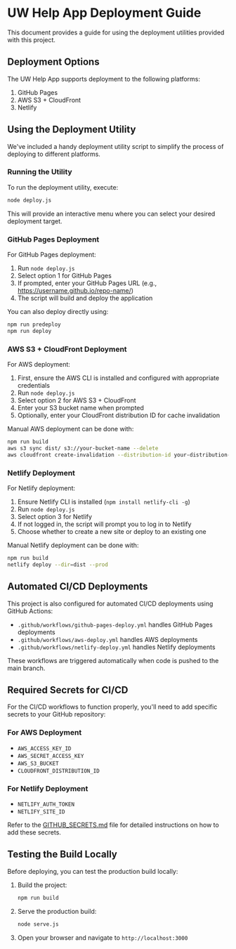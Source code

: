 # UW Help App Deployment Guide

This document provides a guide for using the deployment utilities provided with this project.

## Deployment Options

The UW Help App supports deployment to the following platforms:

1. GitHub Pages
2. AWS S3 + CloudFront
3. Netlify

## Using the Deployment Utility

We've included a handy deployment utility script to simplify the process of deploying to different platforms.

### Running the Utility

To run the deployment utility, execute:

```bash
node deploy.js
```

This will provide an interactive menu where you can select your desired deployment target.

### GitHub Pages Deployment

For GitHub Pages deployment:

1. Run `node deploy.js`
2. Select option 1 for GitHub Pages
3. If prompted, enter your GitHub Pages URL (e.g., https://username.github.io/repo-name/)
4. The script will build and deploy the application

You can also deploy directly using:

```bash
npm run predeploy
npm run deploy
```

### AWS S3 + CloudFront Deployment

For AWS deployment:

1. First, ensure the AWS CLI is installed and configured with appropriate credentials
2. Run `node deploy.js`
3. Select option 2 for AWS S3 + CloudFront
4. Enter your S3 bucket name when prompted
5. Optionally, enter your CloudFront distribution ID for cache invalidation

Manual AWS deployment can be done with:

```bash
npm run build
aws s3 sync dist/ s3://your-bucket-name --delete
aws cloudfront create-invalidation --distribution-id your-distribution-id --paths "/*"
```

### Netlify Deployment

For Netlify deployment:

1. Ensure Netlify CLI is installed (`npm install netlify-cli -g`)
2. Run `node deploy.js`
3. Select option 3 for Netlify
4. If not logged in, the script will prompt you to log in to Netlify
5. Choose whether to create a new site or deploy to an existing one

Manual Netlify deployment can be done with:

```bash
npm run build
netlify deploy --dir=dist --prod
```

## Automated CI/CD Deployments

This project is also configured for automated CI/CD deployments using GitHub Actions:

- `.github/workflows/github-pages-deploy.yml` handles GitHub Pages deployments
- `.github/workflows/aws-deploy.yml` handles AWS deployments
- `.github/workflows/netlify-deploy.yml` handles Netlify deployments

These workflows are triggered automatically when code is pushed to the main branch.

## Required Secrets for CI/CD

For the CI/CD workflows to function properly, you'll need to add specific secrets to your GitHub repository:

### For AWS Deployment
- `AWS_ACCESS_KEY_ID`
- `AWS_SECRET_ACCESS_KEY`
- `AWS_S3_BUCKET`
- `CLOUDFRONT_DISTRIBUTION_ID`

### For Netlify Deployment
- `NETLIFY_AUTH_TOKEN`
- `NETLIFY_SITE_ID`

Refer to the [GITHUB_SECRETS.md](./GITHUB_SECRETS.md) file for detailed instructions on how to add these secrets.

## Testing the Build Locally

Before deploying, you can test the production build locally:

1. Build the project:
   ```bash
   npm run build
   ```

2. Serve the production build:
   ```bash
   node serve.js
   ```

3. Open your browser and navigate to `http://localhost:3000`
